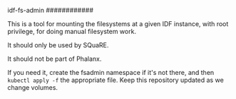 idf-fs-admin
############

This is a tool for mounting the filesystems at a given IDF instance,
with root privilege, for doing manual filesystem work.

It should only be used by SQuaRE.

It should not be part of Phalanx.

If you need it, create the fsadmin namespace if it's not there, and then `kubectl apply -f` the appropriate file.  Keep this repository updated as we change volumes.

